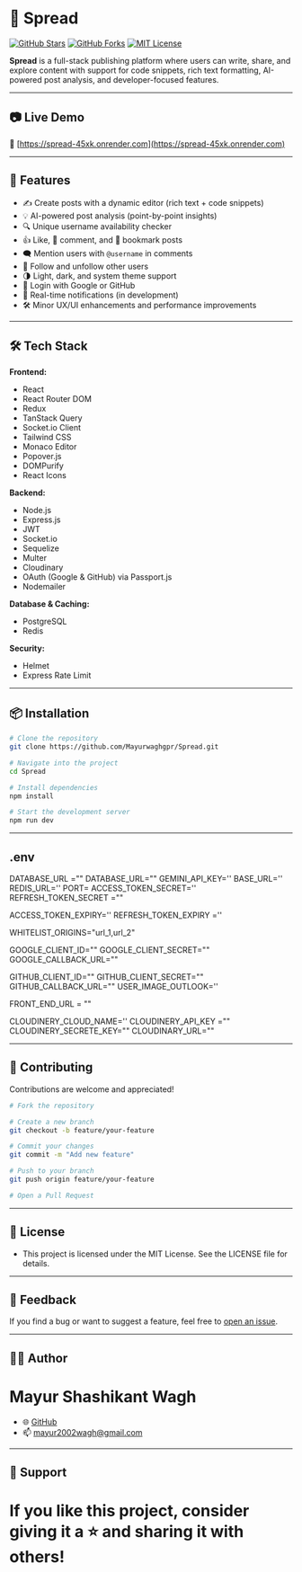 # 📰 Spread

[![GitHub Stars](https://img.shields.io/github/stars/Mayurwaghgpr/Spread?style=social)](https://github.com/Mayurwaghgpr/Spread/stargazers)
[![GitHub Forks](https://img.shields.io/github/forks/Mayurwaghgpr/Spread?style=social)](https://github.com/Mayurwaghgpr/Spread/network/members)
[![MIT License](https://img.shields.io/github/license/Mayurwaghgpr/Spread)](LICENSE)

**Spread** is a full-stack publishing platform where users can write, share, and explore content with support for code snippets, rich text formatting, AI-powered post analysis, and developer-focused features.

---

## 📷 Live Demo

🔗 [https://spread-45xk.onrender.com](https://spread-45xk.onrender.com)

---

## 🚀 Features

- ✍️ Create posts with a dynamic editor (rich text + code snippets)
- 💡 AI-powered post analysis (point-by-point insights)
- 🔍 Unique username availability checker
- 👍 Like, 💬 comment, and 🔖 bookmark posts
- 🗨️ Mention users with `@username` in comments
- 👥 Follow and unfollow other users
- 🌗 Light, dark, and system theme support
- 🔐 Login with Google or GitHub
- 🔔 Real-time notifications (in development)
- 🛠️ Minor UX/UI enhancements and performance improvements

---

## 🛠️ Tech Stack

**Frontend:**

- React
- React Router DOM
- Redux
- TanStack Query
- Socket.io Client
- Tailwind CSS
- Monaco Editor
- Popover.js
- DOMPurify
- React Icons

**Backend:**

- Node.js
- Express.js
- JWT
- Socket.io
- Sequelize
- Multer
- Cloudinary
- OAuth (Google & GitHub) via Passport.js
- Nodemailer

**Database & Caching:**

- PostgreSQL
- Redis

**Security:**

- Helmet
- Express Rate Limit
---
## 📦 Installation

```bash
# Clone the repository
git clone https://github.com/Mayurwaghgpr/Spread.git

# Navigate into the project
cd Spread

# Install dependencies
npm install

# Start the development server
npm run dev
```
---
## .env
DATABASE_URL =""
DATABASE_URL=""
GEMINI_API_KEY=''
BASE_URL=''
REDIS_URL=''
PORT=
ACCESS_TOKEN_SECRET=''
REFRESH_TOKEN_SECRET =""

ACCESS_TOKEN_EXPIRY=''
REFRESH_TOKEN_EXPIRY =''

WHITELIST_ORIGINS="url_1,url_2"

GOOGLE_CLIENT_ID=""
GOOGLE_CLIENT_SECRET=""
GOOGLE_CALLBACK_URL=""

GITHUB_CLIENT_ID=""
GITHUB_CLIENT_SECRET=""
GITHUB_CALLBACK_URL=""
USER_IMAGE_OUTLOOK=''

FRONT_END_URL = ""

CLOUDINERY_CLOUD_NAME=''
CLOUDINERY_API_KEY =""
CLOUDINERY_SECRETE_KEY=""
CLOUDINARY_URL=""

---
## 🤝 Contributing
  Contributions are welcome and appreciated!
  ```bash
# Fork the repository

# Create a new branch
git checkout -b feature/your-feature

# Commit your changes
git commit -m "Add new feature"

# Push to your branch
git push origin feature/your-feature

# Open a Pull Request
```
---
## 📄 License
- This project is licensed under the MIT License. See the LICENSE file for details.
---
## 📢 Feedback
If you find a bug or want to suggest a feature, feel free to [open an issue](https://github.com/Mayurwaghgpr/Spread/issues).

---
## 🙋‍♂️ Author
# Mayur Shashikant Wagh
- 🌐 [GitHub](https://github.com/Mayurwaghgpr)
- 📫 mayur2002wagh@gmail.com

---

## 🙌 Support
# If you like this project, consider giving it a ⭐️ and sharing it with others!
